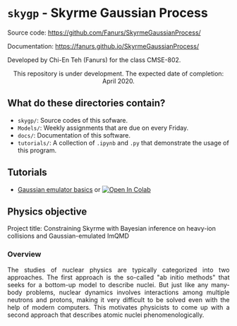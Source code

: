 # `skygp` - Skyrme Gaussian Process

Source code: https://github.com/Fanurs/SkyrmeGaussianProcess/

Documentation: https://fanurs.github.io/SkyrmeGaussianProcess/


Developed by Chi-En Teh (Fanurs) for the class CMSE-802.

<p align="center">
  This repository is under development. The expected date of completion: April 2020.
</p>

## What do these directories contain?
- `skygp/`: Source codes of this sofware.
- `Models/`: Weekly assignments that are due on every Friday.
- `docs/`: Documentation of this software.
- `tutorials/`: A collection of `.ipynb` and `.py` that demonstrate the usage of this program.

## Tutorials
- [Gaussian emulator basics](https://github.com/Fanurs/SkyrmeGaussianProcess/blob/master/tutorials/TUT-emulating_a_toy_model.ipynb) or [![Open In Colab](https://colab.research.google.com/assets/colab-badge.svg)](https://colab.research.google.com/github/Fanurs/SkyrmeGaussianProcess/blob/master/tutorials/TUT-emulating_a_toy_model.ipynb)

## Physics objective
Project title: Constraining Skyrme with Bayesian inference on heavy-ion collisions and Gaussian-emulated ImQMD

### Overview
<p align="justify">
The studies of nuclear physics are typically categorized into two approaches. The first approach is the so-called "ab initio methods" that seeks for a bottom-up model to describe nuclei. But just like any many-body problems, nuclear dynamics involves interactions among multiple neutrons and protons, making it very difficult to be solved even with the help of modern computers. This motivates physicists to come up with a second approach that describes atomic nuclei phenomenologically.
</p>
